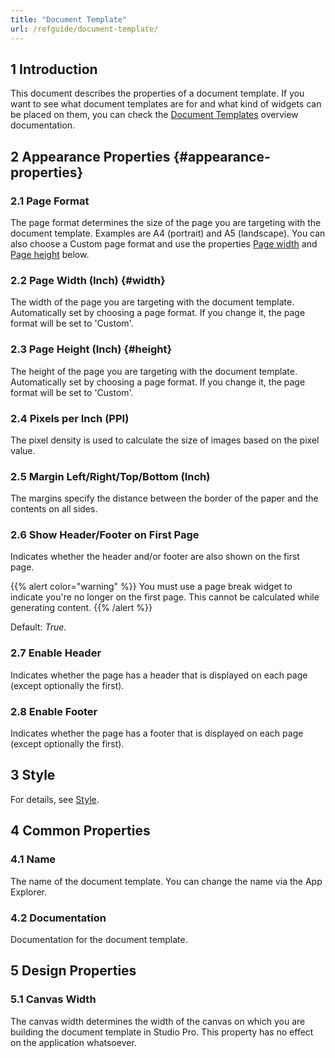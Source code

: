 ```yaml
---
title: "Document Template"
url: /refguide/document-template/
---
```


## 1 Introduction

This document describes the properties of a document template. If you want to see what document templates are for and what kind of widgets can be placed on them, you can check the [Document Templates](/refguide/document-templates/) overview documentation.

## 2 Appearance Properties {#appearance-properties}

### 2.1 Page Format

The page format determines the size of the page you are targeting with the document template. Examples are A4 (portrait) and A5 (landscape). You can also choose a Custom page format and use the properties [Page width](#width) and [Page height](#height) below.

### 2.2 Page Width (Inch) {#width}

The width of the page you are targeting with the document template. Automatically set by choosing a page format. If you change it, the page format will be set to 'Custom'.

### 2.3 Page Height (Inch) {#height}

The height of the page you are targeting with the document template. Automatically set by choosing a page format. If you change it, the page format will be set to 'Custom'.

### 2.4 Pixels per Inch (PPI)

The pixel density is used to calculate the size of images based on the pixel value.

### 2.5 Margin Left/Right/Top/Bottom (Inch)

The margins specify the distance between the border of the paper and the contents on all sides.

### 2.6 Show Header/Footer on First Page

Indicates whether the header and/or footer are also shown on the first page.

{{% alert color="warning" %}}
You must use a page break widget to indicate you're no longer on the first page. This cannot be calculated while generating content.
{{% /alert %}}

Default: *True.*

### 2.7 Enable Header

Indicates whether the page has a header that is displayed on each page (except optionally the first).

### 2.8 Enable Footer

Indicates whether the page has a footer that is displayed on each page (except optionally the first).

## 3 Style

For details, see [Style](/refguide/style/).

## 4 Common Properties

### 4.1 Name

The name of the document template. You can change the name via the App Explorer.

### 4.2 Documentation

Documentation for the document template.

## 5 Design Properties

### 5.1 Canvas Width

The canvas width determines the width of the canvas on which you are building the document template in Studio Pro. This property has no effect on the application whatsoever.
